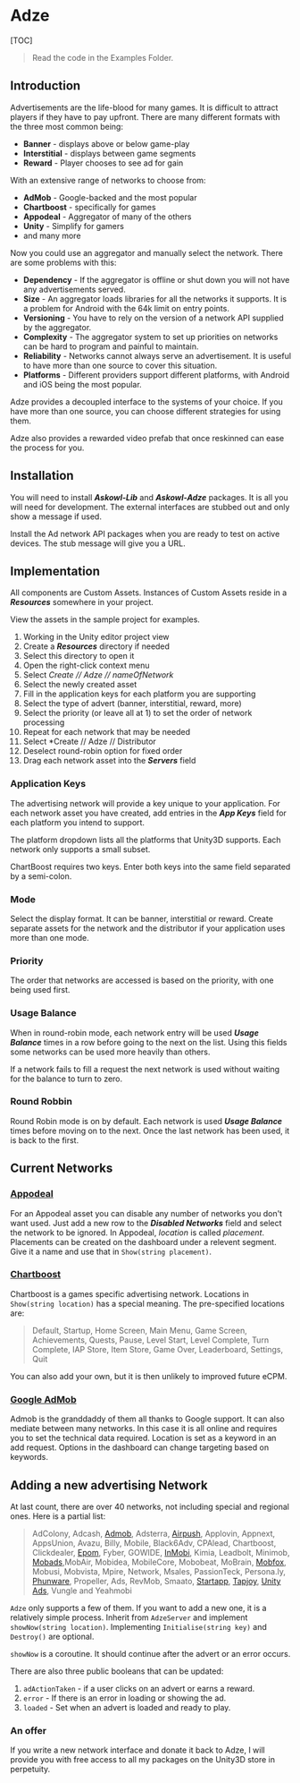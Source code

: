 # Adze
[TOC]
> Read the code in the Examples Folder.

## Introduction
Advertisements are the life-blood for many games. It is difficult to attract players if they have to pay upfront. There are many different formats with the three most common being:

* **Banner** - displays above or below game-play
* **Interstitial** - displays between game segments
* **Reward** - Player chooses to see ad for gain

With an extensive range of networks to choose from:

* **AdMob** - Google-backed and the most popular
* **Chartboost** - specifically for games
* **Appodeal** - Aggregator of many of the others
* **Unity** - Simplify for gamers
* and many more

Now you could use an aggregator and manually select the network. There are some problems with this:

* **Dependency** - If the aggregator is offline or shut down you will not have any advertisements served.
* **Size** - An aggregator loads libraries for all the networks it supports. It is a problem for Android with the 64k limit on entry points.
* **Versioning** - You have to rely on the version of a network API supplied by the aggregator.
* **Complexity** - The aggregator system to set up priorities on networks can be hard to program and painful to maintain.
* **Reliability** - Networks cannot always serve an advertisement. It is useful to have more than one source to cover this situation.
* **Platforms** - Different providers support different platforms, with Android and iOS being the most popular.

Adze provides a decoupled interface to the systems of your choice. If you have more than one source, you can choose different strategies for using them.

Adze also provides a rewarded video prefab that once reskinned can ease the process for you.

## Installation

You will need to install ***Askowl-Lib*** and ***Askowl-Adze*** packages. It is all you will need for development. The external interfaces are stubbed out and only show a message if used.

Install the Ad network API packages when you are ready to test on active devices. The stub message will give you a URL.

## Implementation
All components are Custom Assets. Instances of Custom Assets reside in a ***Resources*** somewhere in your project. 

View the assets in the sample project for examples.

1. Working in the  Unity editor project view
2. Create a ***Resources*** directory if needed
3. Select this directory to open it
4. Open the right-click context menu
5. Select *Create // Adze // nameOfNetwork*
  1. Select the newly created asset
  2. Fill in the application keys for each platform you are supporting
  3. Select the type of advert (banner, interstitial, reward, more)
  4. Select the priority (or leave all at 1) to set the order of network processing
6. Repeat for each network that may be needed
7. Select *Create // Adze // Distributor
  1. Deselect round-robin option for fixed order
  2. Drag each network asset into the ***Servers*** field

### Application Keys
The advertising network will provide a key unique to your application. For each network asset you have created, add entries in the ***App Keys*** field for each platform you intend to support.

The platform dropdown lists all the platforms that Unity3D supports. Each network only supports a small subset.

ChartBoost requires two keys. Enter both keys into the same field separated by a semi-colon.

### Mode
Select the display format. It can be banner, interstitial or reward. Create separate assets for the network and the distributor if your application uses more than one mode.

### Priority
The order that networks are accessed is based on the priority, with one being used first.

### Usage Balance
When in round-robin mode, each network entry will be used ***Usage Balance*** times in a row before going to the next on the list. Using this fields some networks can be used more heavily than others.

If a network fails to fill a request the next network is used without waiting for the balance to turn to zero.

### Round Robbin
Round Robin mode is on by default. Each network is used ***Usage Balance*** times before moving on to the next. Once the last network has been used, it is back to the first.

## Current Networks
### [Appodeal](http://appodeal.com)
For an Appodeal asset you can disable any number of networks you don't want used. Just add a new row to the ***Disabled Networks*** field and select the network to be ignored. In Appodeal, *location* is called *placement*. Placements can be created on the dashboard under a relevent segment. Give it a name and use that in `Show(string placement)`.

### [Chartboost](http://www.chartboost.com)
Chartboost is a games specific advertising network. Locations in `Show(string location)` has a special meaning. The pre-specified locations are:

> Default, Startup, Home Screen, Main Menu, Game Screen, Achievements, Quests, Pause, Level Start, Level Complete, Turn Complete, IAP Store, Item Store, Game Over, Leaderboard, Settings, Quit

You can also add your own, but it is then unlikely to improved future eCPM.

### [Google AdMob](https://www.google.com/admob/)
Admob is the granddaddy of them all thanks to Google support. It can also mediate between many networks. In this case it is all online and requires you to set the technical data required. Location is set as a keyword in an add request. Options in the dashboard can change targeting based on keywords.

## Adding a new advertising Network
At last count, there are over 40 networks, not including special and regional ones. Here is a partial list:

> AdColony, Adcash, [Admob](https://www.google.com/admob/), Adsterra, [Airpush](http://www.airpush.com), Applovin, Appnext, AppsUnion, Avazu, Billy, Mobile, Black6Adv, CPAlead, Chartboost, Clickdealer, [Epom](https://apps.epom.com/), Fyber, GOWIDE, [InMobi](http://www.inmobi.com/), Kimia, Leadbolt, Minimob, [Mobads](https://www.mobads.com),MobAir, Mobidea, MobileCore, Mobobeat, MoBrain, [Mobfox](http://www.mobfox.com), Mobusi, Mobvista, Mpire, Network, Msales, PassionTeck, Persona.ly, [Phunware](https://www.phunware.com), Propeller, Ads, RevMob, Smaato, [Startapp](https://www.startapp.com/), [Tapjoy](https://home.tapjoy.com), [Unity Ads](https://unity3d.com/unity/features/ads), Vungle and Yeahmobi

`Adze` only supports a few of them. If you want to add a new one, it is a relatively simple process. Inherit from `AdzeServer` and implement `showNow(string location)`. Implementing `Initialise(string key)` and `Destroy()` are optional.

`showNow` is a coroutine. It should continue after the advert or an error occurs.

There are also three public booleans that can be updated:
1. `adActionTaken` - if a user clicks on an advert or earns a reward.
2. `error` - If there is an error in loading or showing the ad.
3. `loaded` - Set when an advert is loaded and ready to play.

### An offer
If you write a new network interface and donate it back to Adze, I will provide you with free access to all my packages on the Unity3D store in perpetuity.
